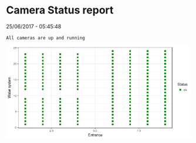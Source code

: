 Camera Status report
================
25/06/2017 - 05:45:48

    All cameras are up and running

![](camreport_files/figure-markdown_github/unnamed-chunk-2-1.png)

